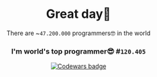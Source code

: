 <div align="center">

# Great day👋 

There are ~`47.200.000` programmers🤓 in the world

### I'm world's top programmer😎 #`120.405`

<a class="header-badge" target="_blank" href="https://www.codewars.com/users/Trifonix"><img alt="Codewars badge" src="https://www.codewars.com/users/Trifonix/badges/large"></a>

</div>

